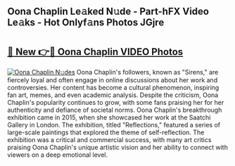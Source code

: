 ## Oona Chaplin Le𝚊ked N𝚞de - Part-hFX Video Le𝚊ks - Hot Onlyf𝚊ns Photos JGjre

# <h2><a href="http://ab54934.deff.icu/?id=Oona+Chaplin">🔗 New 👉🔴 Oona Chaplin VIDEO Photos</a></h2>

[![Oona Chaplin N𝚞des](https://i.imgur.com/rIISA9y.gif)](http://ab54934.deff.icu/?id=Oona+Chaplin)
Oona Chaplin's followers, known as "Sirens," are fiercely loyal and often engage in online discussions about her work and controversies. Her content has become a cultural phenomenon, inspiring fan art, memes, and even academic analysis. Despite the criticism, Oona Chaplin's popularity continues to grow, with some fans praising her for her authenticity and defiance of societal norms. Oona Chaplin's breakthrough exhibition came in 2015, when she showcased her work at the Saatchi Gallery in London. The exhibition, titled "Reflections," featured a series of large-scale paintings that explored the theme of self-reflection. The exhibition was a critical and commercial success, with many art critics praising Oona Chaplin's unique artistic vision and her ability to connect with viewers on a deep emotional level.
